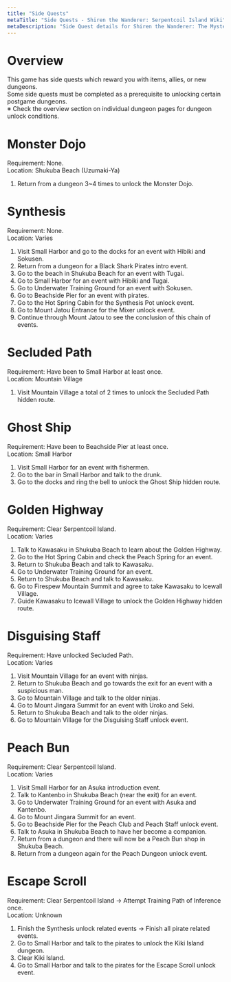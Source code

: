 ```yaml
---
title: "Side Quests"
metaTitle: "Side Quests - Shiren the Wanderer: Serpentcoil Island Wiki"
metaDescription: "Side Quest details for Shiren the Wanderer: The Mystery Dungeon of Serpentcoil Island."
---
```


# Overview

This game has side quests which reward you with items, allies, or new dungeons.<br/>Some side quests must be completed as a prerequisite to unlocking certain postgame dungeons.<br/>※ Check the overview section on individual dungeon pages for dungeon unlock conditions.

# Monster Dojo

<p><span class="highlightPurple2">Requirement</span>: None.<br/><span class="highlightPurple">Location</span>: Shukuba Beach (Uzumaki-Ya)</p>

1. Return from a dungeon 3\~4 times to unlock the Monster Dojo.

# Synthesis

<p><span class="highlightPurple2">Requirement</span>: None.<br/><span class="highlightPurple">Location</span>: Varies</p>

1. Visit Small Harbor and go to the docks for an event with Hibiki and Sokusen.
2. Return from a dungeon for a Black Shark Pirates intro event.
3. Go to the beach in Shukuba Beach for an event with Tugai.
4. Go to Small Harbor for an event with Hibiki and Tugai.
5. Go to Underwater Training Ground for an event with Sokusen.
6. Go to Beachside Pier for an event with pirates.
7. Go to the Hot Spring Cabin for the Synthesis Pot unlock event.
8. Go to Mount Jatou Entrance for the Mixer unlock event.
9. Continue through Mount Jatou to see the conclusion of this chain of events.

# Secluded Path

<p><span class="highlightPurple2">Requirement</span>: Have been to Small Harbor at least once.<br/><span class="highlightPurple">Location</span>: Mountain Village</p>

1. Visit Mountain Village a total of 2 times to unlock the Secluded Path hidden route.

# Ghost Ship

<p><span class="highlightPurple2">Requirement</span>: Have been to Beachside Pier at least once.<br/><span class="highlightPurple">Location</span>: Small Harbor</p>

1. Visit Small Harbor for an event with fishermen.
2. Go to the bar in Small Harbor and talk to the drunk.
3. Go to the docks and ring the bell to unlock the Ghost Ship hidden route.

# Golden Highway

<p><span class="highlightPurple2">Requirement</span>: Clear Serpentcoil Island.<br/><span class="highlightPurple">Location</span>: Varies</p>

1. Talk to Kawasaku in Shukuba Beach to learn about the Golden Highway.
2. Go to the Hot Spring Cabin and check the Peach Spring for an event.
3. Return to Shukuba Beach and talk to Kawasaku.
4. Go to Underwater Training Ground for an event.
5. Return to Shukuba Beach and talk to Kawasaku.
6. Go to Firespew Mountain Summit and agree to take Kawasaku to Icewall Village.
7. Guide Kawasaku to Icewall Village to unlock the Golden Highway hidden route.

# Disguising Staff

<p><span class="highlightPurple2">Requirement</span>: Have unlocked Secluded Path.<br/><span class="highlightPurple">Location</span>: Varies</p>

1. Visit Mountain Village for an event with ninjas.
2. Return to Shukuba Beach and go towards the exit for an event with a suspicious man.
3. Go to Mountain Village and talk to the older ninjas.
4. Go to Mount Jingara Summit for an event with Uroko and Seki.
5. Return to Shukuba Beach and talk to the older ninjas.
6. Go to Mountain Village for the Disguising Staff unlock event.

# Peach Bun

<p><span class="highlightPurple2">Requirement</span>: Clear Serpentcoil Island.<br/><span class="highlightPurple">Location</span>: Varies</p>

1. Visit Small Harbor for an Asuka introduction event.
2. Talk to Kantenbo in Shukuba Beach (near the exit) for an event.
3. Go to Underwater Training Ground for an event with Asuka and Kantenbo.
4. Go to Mount Jingara Summit for an event.
5. Go to Beachside Pier for the Peach Club and Peach Staff unlock event.
6. Talk to Asuka in Shukuba Beach to have her become a companion.
7. Return from a dungeon and there will now be a Peach Bun shop in Shukuba Beach.
8. Return from a dungeon again for the Peach Dungeon unlock event.

# Escape Scroll

<p><span class="highlightPurple2">Requirement</span>: Clear Serpentcoil Island → Attempt Training Path of Inference once.<br/><span class="highlightPurple">Location</span>: Unknown</p>

1. Finish the Synthesis unlock related events → Finish all pirate related events.
2. Go to Small Harbor and talk to the pirates to unlock the Kiki Island dungeon.
3. Clear Kiki Island.
4. Go to Small Harbor and talk to the pirates for the Escape Scroll unlock event.
